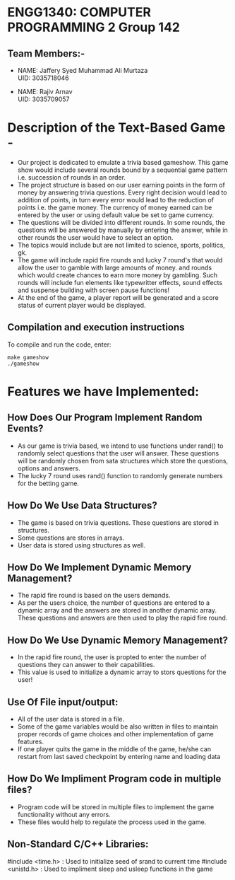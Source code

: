 # ENGG1340: COMPUTER PROGRAMMING 2                                                 Group 142

## Team Members:-

* NAME: Jaffery Syed Muhammad Ali Murtaza   
  UID:  3035718046
  
* NAME: Rajiv Arnav   
  UID:  3035709057

# Description of the Text-Based Game -

* Our project is dedicated to emulate a trivia based gameshow. This game show would include several rounds bound by a sequential game     pattern i.e. succession of rounds in an order.
* The project structure is based on our user earning points in the form of money by answering trivia questions. 
  Every right decision would lead to addition of points, in turn every error would lead to the reduction of points i.e. the game money. 
  The currency of money earned can be entered by the user or using default value be set to game currency.
* The questions will be divided into different rounds. 
  In some rounds, the questions will be answered by manually by entering the answer, while in other rounds the user would have to select   an option.
* The topics would include but are not limited to science, sports, politics, gk. 
* The game will include rapid fire rounds and lucky 7 round's that would allow the user to gamble with large amounts of money.
  and rounds which would create chances to earn more money by gambling. Such rounds will include fun elements like typewritter effects,   sound effects and suspense building with screen pause functions! 
* At the end of the game, a player report will be generated and a score status of current player would be displayed.
## Compilation and execution instructions
To compile and run the code, enter:
```
make gameshow
./gameshow
```

# Features we have Implemented:

## How Does Our Program Implement Random Events?
* As our game is trivia based, we intend to use functions under rand() to randomly select questions that the user will answer.
  These questions will be randomly chosen from sata structures which store the questions, options and answers.
* The lucky 7 round uses rand() function to randomly generate numbers for the betting game.

## How Do We Use Data Structures?
 * The game is based on trivia questions. These questions are stored in structures.
 * Some questions are stores in arrays.
 * User data is stored using structures as well.

## How Do We Implement Dynamic Memory Management?
 * The rapid fire round is based on the users demands.
 * As per the users choice, the number of questions are entered to a dynamic array and the answers are stored in another dynamic array. 
   These questions and answers are then used to play the rapid fire round.
   
## How Do We Use Dynamic Memory Management?
* In the rapid fire round, the user is propted to enter the number of questions they can answer to their capabilities.
* This value is used to initialize a dynamic array to stors questions for the user!

## Use Of File input/output:
 * All of the user data is stored in a file.
 * Some of the game variables would be also written in files to maintain proper records of game choices and other implementation of game    features.
 * If one player quits the game in the middle of the game, he/she can restart from last saved checkpoint by entering name and loading      data

## How Do We Impliment Program code in multiple files?
 * Program code will be stored in multiple files to implement the game functionality without any errors.
 * These files would help to regulate the process used in the game.
 
## Non-Standard C/C++ Libraries:

#include <time.h> : Used to initialize seed of srand to current time
#include <unistd.h> : Used to impliment sleep and usleep functions in the game


